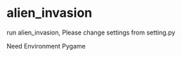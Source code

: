 # alien_invasion
run alien_invasion,
Please change settings from setting.py

Need Environment Pygame
